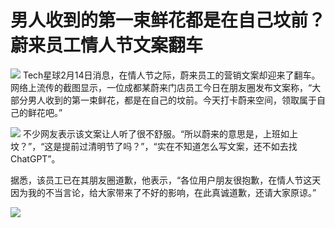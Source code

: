 # 男人收到的第一束鲜花都是在自己坟前？蔚来员工情人节文案翻车

![](https://inews.gtimg.com/news_bt/O7VsEyOamqaHz1a9OnPcX-y40qxgY3lsyUGoE0YTEsLDQAA/1000)
Tech星球2月14日消息，在情人节之际，蔚来员工的营销文案却迎来了翻车。网络上流传的截图显示，一位成都某蔚来门店员工今日在朋友圈发布文案称，“大部分男人收到的第一束鲜花，都是在自己的坟前。今天打卡蔚来空间，领取属于自己的鲜花吧。”

![](https://inews.gtimg.com/news_bt/Oc0ulXVeI3kiG1aoWE_2667RXHjfCz_yXYh8MqE5aAua8AA/1000)
不少网友表示该文案让人听了很不舒服。“所以蔚来的意思是，上班如上坟？”，“这是提前过清明节了吗？”，“实在不知道怎么写文案，还不如去找ChatGPT”。

据悉，该员工已在其朋友圈道歉，他表示，“各位用户朋友很抱歉，在情人节这天因为我的不当言论，给大家带来了不好的影响，在此真诚道歉，还请大家原谅。”

![](https://inews.gtimg.com/news_bt/OPu5fK0gARtWr_KHqzZJxsxo3qn17KZFTcf08RyW3jr-gAA/1000)

